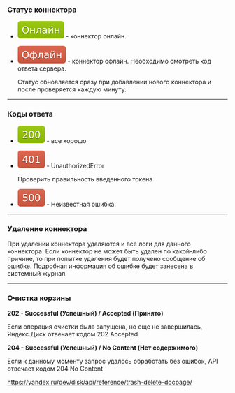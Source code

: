 ### Статус коннектора
- ![](../../../images/Online-green-ru.svg) - коннектор онлайн.
- ![](../../../images/Offline-red-ru.svg) - коннектор офлайн. Необходимо смотреть код ответа сервера.
    
    Статус обновляется сразу при добавлении нового коннектора и после проверяется каждую минуту.

<hr>

### Коды ответа
- ![](../../../images/200-green.svg) - все хорошо
- ![](../../../images/401-red.svg) - UnauthorizedError
    
    Проверить правильность введенного токена
- ![](../../../images/500-red.svg) - Неизвестная ошибка.

<hr>

### Удаление коннектора
При удалении коннектора удаляются и все логи для данного коннектора.
Если коннектор не может быть удален по какой-либо причине, то при попытке удаления будет получено сообщение об ошибке. Подробная информация об ошибке будет занесена в системный журнал.

<hr>

### Очистка корзины
<b>202 - Successful (Успешный) / Accepted (Принято)</b>

Если операция очистки была запущена, но еще не завершилась, Яндекс.Диск отвечает кодом 202 Accepted

<b>204 - Successful (Успешный) / No Content (Нет содержимого)</b>

Если к данному моменту запрос удалось обработать без ошибок, API отвечает кодом 204 No Content

https://yandex.ru/dev/disk/api/reference/trash-delete-docpage/
